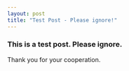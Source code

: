 ```yaml
---
layout: post
title: "Test Post - Please ignore!"
---
```


### This is a test post. Please ignore.

Thank you for your cooperation.